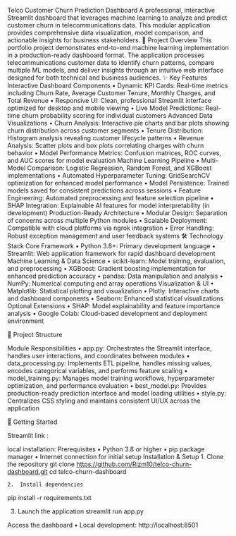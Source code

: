 Telco Customer Churn Prediction Dashboard
A professional, interactive Streamlit dashboard that leverages machine learning to analyze and predict customer churn in telecommunications data. This modular application provides comprehensive data visualization, model comparison, and actionable insights for business stakeholders.
🎯 Project Overview
This portfolio project demonstrates end-to-end machine learning implementation in a production-ready dashboard format. The application processes telecommunications customer data to identify churn patterns, compare multiple ML models, and deliver insights through an intuitive web interface designed for both technical and business audiences.
✨ Key Features
Interactive Dashboard Components
	•	Dynamic KPI Cards: Real-time metrics including Churn Rate, Average Customer Tenure, Monthly Charges, and Total Revenue
	•	Responsive UI: Clean, professional Streamlit interface optimized for desktop and mobile viewing
	•	Live Model Predictions: Real-time churn probability scoring for individual customers
Advanced Data Visualizations
	•	Churn Analysis: Interactive pie charts and bar plots showing churn distribution across customer segments
	•	Tenure Distribution: Histogram analysis revealing customer lifecycle patterns
	•	Revenue Analysis: Scatter plots and box plots correlating charges with churn behavior
	•	Model Performance Metrics: Confusion matrices, ROC curves, and AUC scores for model evaluation
Machine Learning Pipeline
	•	Multi-Model Comparison: Logistic Regression, Random Forest, and XGBoost implementations
	•	Automated Hyperparameter Tuning: GridSearchCV optimization for enhanced model performance
	•	Model Persistence: Trained models saved for consistent predictions across sessions
	•	Feature Engineering: Automated preprocessing and feature selection pipeline
	•	SHAP Integration: Explainable AI features for model interpretability (in development)
Production-Ready Architecture
	•	Modular Design: Separation of concerns across multiple Python modules
	•	Scalable Deployment: Compatible with cloud platforms via ngrok integration
	•	Error Handling: Robust exception management and user feedback systems
🛠️ Technology Stack
Core Framework
	•	Python 3.8+: Primary development language
	•	Streamlit: Web application framework for rapid dashboard development
Machine Learning & Data Science
	•	scikit-learn: Model training, evaluation, and preprocessing
	•	XGBoost: Gradient boosting implementation for enhanced prediction accuracy
	•	pandas: Data manipulation and analysis
	•	NumPy: Numerical computing and array operations
Visualization & UI
	•	Matplotlib: Statistical plotting and visualization
	•	Plotly: Interactive charts and dashboard components
	•	Seaborn: Enhanced statistical visualizations
Optional Extensions
	•	SHAP: Model explainability and feature importance analysis
	•	Google Colab: Cloud-based development and deployment environment



 📁 Project Structure


 Module Responsibilities
	•	app.py: Orchestrates the Streamlit interface, handles user interactions, and coordinates between modules
	•	data_processing.py: Implements ETL pipeline, handles missing values, encodes categorical variables, and performs feature scaling
	•	model_training.py: Manages model training workflows, hyperparameter optimization, and performance evaluation
	•	best_model.py: Provides production-ready prediction interface and model loading utilities
	•	style.py: Centralizes CSS styling and maintains consistent UI/UX across the application


 🚀 Getting Started

 Streamlit link :

 local installation:
Prerequisites
	•	Python 3.8 or higher
	•	pip package manager
	•	Internet connection for initial setup
Installation & Setup
	1.	Clone the repository
 git clone https://github.com/Rizm10/telco-churn-dashboard.git
cd telco-churn-dashboard

 	2.	Install dependencies
  pip install -r requirements.txt

  3.	Launch the application
   streamlit run app.py

 Access the dashboard
	•	Local development: http://localhost:8501

